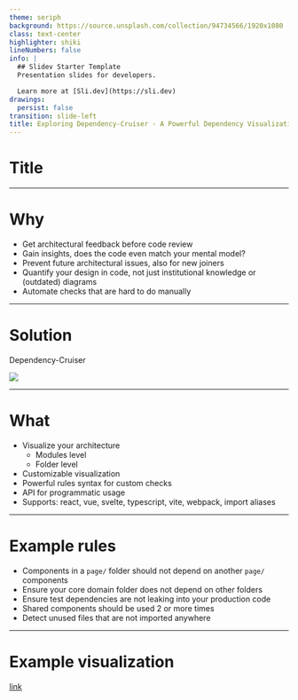```yaml
---
theme: seriph
background: https://source.unsplash.com/collection/94734566/1920x1080
class: text-center
highlighter: shiki
lineNumbers: false
info: |
  ## Slidev Starter Template
  Presentation slides for developers.

  Learn more at [Sli.dev](https://sli.dev)
drawings:
  persist: false
transition: slide-left
title: Exploring Dependency-Cruiser - A Powerful Dependency Visualization Tool
---
```


# Title

---

# Why

- Get architectural feedback before code review
- Gain insights, does the code even match your mental model?
- Prevent future architectural issues, also for new joiners
- Quantify your design in code, not just institutional knowledge or (outdated) diagrams
- Automate checks that are hard to do manually

---

# Solution

Dependency-Cruiser

<img src="https://repository-images.githubusercontent.com/74299372/239ed080-370b-11ea-8fe7-140cf7b90a33" />

---

# What

- Visualize your architecture
    - Modules level
    - Folder level
- Customizable visualization
- Powerful rules syntax for custom checks
- API for programmatic usage
- Supports: react, vue, svelte, typescript, vite, webpack, import aliases

---

# Example rules

- Components in a `page/` folder should not depend on another `page/` components
- Ensure your core domain folder does not depend on other folders
- Ensure test dependencies are not leaking into your production code
- Shared components should be used 2 or more times
- Detect unused files that are not imported anywhere

---

# Example visualization

[link](https://github.com/sverweij/dependency-cruiser/blob/main/doc/real-world-samples.md)

